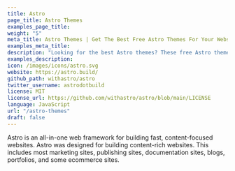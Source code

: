 ```yaml
---
title: Astro
page_title: Astro Themes
examples_page_title:
weight: "5"
meta_title: Astro Themes | Get The Best Free Astro Themes For Your Website
examples_meta_title:
description: "Looking for the best Astro themes? These free Astro themes and templates are ideal for any type of website, from businesses to personal blogs."
examples_description:
icon: /images/icons/astro.svg
website: https://astro.build/
github_path: withastro/astro
twitter_username: astrodotbuild
license: MIT
license_url: https://github.com/withastro/astro/blob/main/LICENSE
language: JavaScript
url: "/astro-themes"
draft: false
---
```


Astro is an all-in-one web framework for building fast, content-focused websites. Astro was designed for building content-rich websites. This includes most marketing sites, publishing sites, documentation sites, blogs, portfolios, and some ecommerce sites.
